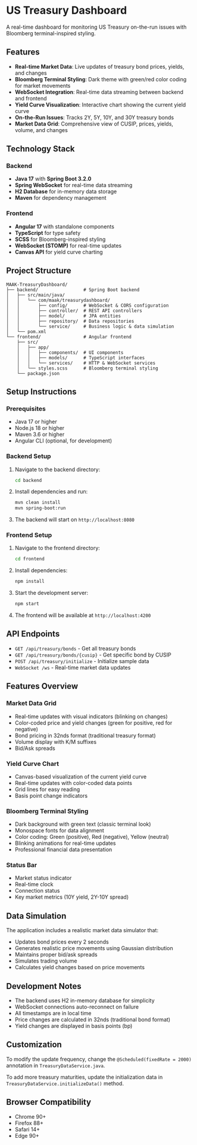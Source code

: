 # US Treasury Dashboard

A real-time dashboard for monitoring US Treasury on-the-run issues with Bloomberg terminal-inspired styling.

## Features

- **Real-time Market Data**: Live updates of treasury bond prices, yields, and changes
- **Bloomberg Terminal Styling**: Dark theme with green/red color coding for market movements
- **WebSocket Integration**: Real-time data streaming between backend and frontend
- **Yield Curve Visualization**: Interactive chart showing the current yield curve
- **On-the-Run Issues**: Tracks 2Y, 5Y, 10Y, and 30Y treasury bonds
- **Market Data Grid**: Comprehensive view of CUSIP, prices, yields, volume, and changes

## Technology Stack

### Backend
- **Java 17** with **Spring Boot 3.2.0**
- **Spring WebSocket** for real-time data streaming
- **H2 Database** for in-memory data storage
- **Maven** for dependency management

### Frontend
- **Angular 17** with standalone components
- **TypeScript** for type safety
- **SCSS** for Bloomberg-inspired styling
- **WebSocket (STOMP)** for real-time updates
- **Canvas API** for yield curve charting

## Project Structure

```
MAAK-TreasuryDashboard/
├── backend/                 # Spring Boot backend
│   ├── src/main/java/
│   │   └── com/maak/treasurydashboard/
│   │       ├── config/      # WebSocket & CORS configuration
│   │       ├── controller/  # REST API controllers
│   │       ├── model/       # JPA entities
│   │       ├── repository/  # Data repositories
│   │       └── service/     # Business logic & data simulation
│   └── pom.xml
└── frontend/                # Angular frontend
    ├── src/
    │   ├── app/
    │   │   ├── components/  # UI components
    │   │   ├── models/      # TypeScript interfaces
    │   │   └── services/    # HTTP & WebSocket services
    │   └── styles.scss      # Bloomberg terminal styling
    └── package.json
```

## Setup Instructions

### Prerequisites
- Java 17 or higher
- Node.js 18 or higher
- Maven 3.6 or higher
- Angular CLI (optional, for development)

### Backend Setup

1. Navigate to the backend directory:
   ```bash
   cd backend
   ```

2. Install dependencies and run:
   ```bash
   mvn clean install
   mvn spring-boot:run
   ```

3. The backend will start on `http://localhost:8080`

### Frontend Setup

1. Navigate to the frontend directory:
   ```bash
   cd frontend
   ```

2. Install dependencies:
   ```bash
   npm install
   ```

3. Start the development server:
   ```bash
   npm start
   ```

4. The frontend will be available at `http://localhost:4200`

## API Endpoints

- `GET /api/treasury/bonds` - Get all treasury bonds
- `GET /api/treasury/bonds/{cusip}` - Get specific bond by CUSIP
- `POST /api/treasury/initialize` - Initialize sample data
- `WebSocket /ws` - Real-time market data updates

## Features Overview

### Market Data Grid
- Real-time updates with visual indicators (blinking on changes)
- Color-coded price and yield changes (green for positive, red for negative)
- Bond pricing in 32nds format (traditional treasury format)
- Volume display with K/M suffixes
- Bid/Ask spreads

### Yield Curve Chart
- Canvas-based visualization of the current yield curve
- Real-time updates with color-coded data points
- Grid lines for easy reading
- Basis point change indicators

### Bloomberg Terminal Styling
- Dark background with green text (classic terminal look)
- Monospace fonts for data alignment
- Color coding: Green (positive), Red (negative), Yellow (neutral)
- Blinking animations for real-time updates
- Professional financial data presentation

### Status Bar
- Market status indicator
- Real-time clock
- Connection status
- Key market metrics (10Y yield, 2Y-10Y spread)

## Data Simulation

The application includes a realistic market data simulator that:
- Updates bond prices every 2 seconds
- Generates realistic price movements using Gaussian distribution
- Maintains proper bid/ask spreads
- Simulates trading volume
- Calculates yield changes based on price movements

## Development Notes

- The backend uses H2 in-memory database for simplicity
- WebSocket connections auto-reconnect on failure
- All timestamps are in local time
- Price changes are calculated in 32nds (traditional bond format)
- Yield changes are displayed in basis points (bp)

## Customization

To modify the update frequency, change the `@Scheduled(fixedRate = 2000)` annotation in `TreasuryDataService.java`.

To add more treasury maturities, update the initialization data in `TreasuryDataService.initializeData()` method.

## Browser Compatibility

- Chrome 90+
- Firefox 88+
- Safari 14+
- Edge 90+
